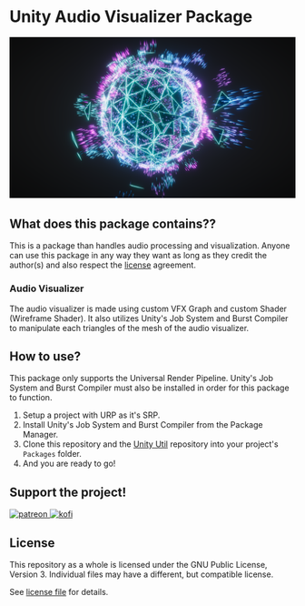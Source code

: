 # Unity Audio Visualizer Package

![Demo](./Pictures/SmartAssistantAudioDemoHD.png)

## What does this package contains??

This is a package than handles audio processing and visualization. Anyone can use this package in any way they want as long as they credit the author(s) and also respect the [license](LICENSE) agreement.


### Audio Visualizer

The audio visualizer is made using custom VFX Graph and custom Shader (Wireframe Shader). It also utilizes Unity's Job System and Burst Compiler to manipulate each triangles of the mesh of the audio visualizer.

## How to use?

This package only supports the Universal Render Pipeline. Unity's Job System and Burst Compiler must also be installed in order for this package to function.

1. Setup a project with URP as it's SRP.
2. Install Unity's Job System and Burst Compiler from the Package Manager.
3. Clone this repository and the [Unity Util](https://github.com/voxell-tech/UnityUtil) repository into your project's `Packages` folder.
4. And you are ready to go!

## Support the project!

<a href="https://www.patreon.com/voxelltech" target="_blank">
  <img src="https://teaprincesschronicles.files.wordpress.com/2020/03/support-me-on-patreon.png" alt="patreon" width="200px" height="55px"/>
</a>

<a href ="https://ko-fi.com/voxelltech" target="_blank">
  <img src="https://uploads-ssl.webflow.com/5c14e387dab576fe667689cf/5cbed8a4cf61eceb26012821_SupportMe_red.png" alt="kofi" width="200px" height="40px"/>
</a>

## License

This repository as a whole is licensed under the GNU Public License, Version 3. Individual files may have a different, but compatible license.

See [license file](./LICENSE) for details.